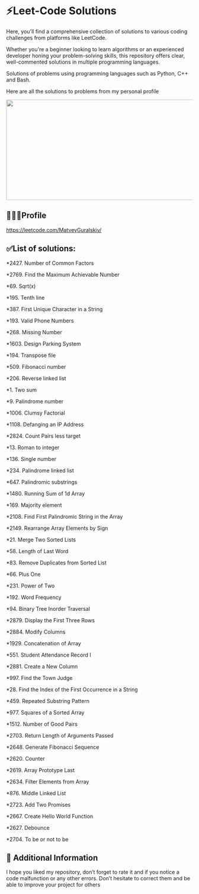 # ⚡Leet-Code Solutions
Here, you'll find a comprehensive collection of solutions to various coding challenges from platforms like LeetCode.

Whether you're a beginner looking to learn algorithms or an experienced developer honing your problem-solving skills, this repository offers clear, well-commented solutions in multiple programming languages.

Solutions of problems using programming languages ​​such as Python, C++ and Bash.

Here are all the solutions to problems from my personal profile

<p><img src="https://github.com/husain3012/leetcode-public-api/assets/49821470/3b30b00f-e39f-4dea-9aea-0e71557ff669" style="height:270px; width:700px" /></p>

## 👨🏻‍💻Profile
https://leetcode.com/MatveyGuralskiy/

## ✅List of solutions:

*2427. Number of Common Factors

*2769. Find the Maximum Achievable Number

*69. Sqrt(x)

*195. Tenth line

*387. First Unique Character in a String

*193. Valid Phone Numbers

*268. Missing Number

*1603. Design Parking System

*194. Transpose file

*509. Fibonacci number

*206. Reverse linked list

*1. Two sum

*9. Palindrome number

*1006. Clumsy Factorial

*1108. Defanging an IP Address

*2824. Count Pairs less target

*13. Roman to integer

*136. Single number

*234. Palindrome linked list

*647. Palindromic substrings

*1480. Running Sum of 1d Array

*169. Majority element

*2108. Find First Palindromic String in the Array

*2149. Rearrange Array Elements by Sign

*21. Merge Two Sorted Lists

*58. Length of Last Word

*83. Remove Duplicates from Sorted List

*66. Plus One

*231. Power of Two

*192. Word Frequency

*94. Binary Tree Inorder Traversal

*2879. Display the First Three Rows

*2884. Modify Columns

*1929. Concatenation of Array

*551. Student Attendance Record I

*2881. Create a New Column

*997. Find the Town Judge

*28. Find the Index of the First Occurrence in a String

*459. Repeated Substring Pattern

*977. Squares of a Sorted Array

*1512. Number of Good Pairs

*2703. Return Length of Arguments Passed

*2648. Generate Fibonacci Sequence

*2620. Counter

*2619. Array Prototype Last

*2634. Filter Elements from Array

*876. Middle Linked List

*2723. Add Two Promises

*2667. Create Hello World Function

*2627. Debounce

*2704. To be or not to be
## 📢 Additional Information
I hope you liked my repository, don’t forget to rate it and if you notice a code malfunction or any other errors.
Don’t hesitate to correct them and be able to improve your project for others

